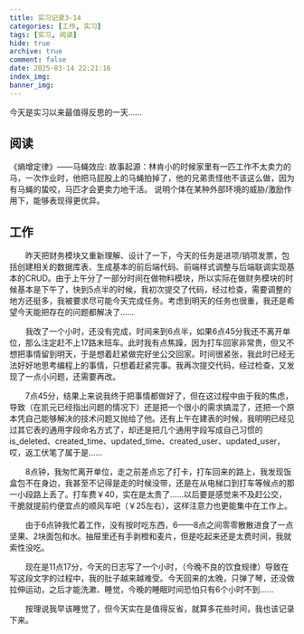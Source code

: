 ```yaml
---
title: 实习记录3-14
categories: [工作, 实习]
tags: [实习, 阅读]
hide: true
archive: true
comment: false
date: 2025-03-14 22:21:16
index_img:
banner_img:
---
```

今天是实习以来最值得反思的一天……
<!-- more -->

## 阅读
《熵增定律》——马蝇效应:
故事起源：林肯小的时候家里有一匹工作不太卖力的马，一次作业时，他把马屁股上的马蝇拍掉了，他的兄弟责怪他不该这么做，因为有马蝇的蛰咬，马匹才会更卖力地干活。
说明个体在某种外部环境的威胁/激励作用下，能够表现得更优异。

## 工作
&emsp;&emsp;昨天把财务模块又重新理解、设计了一下，今天的任务是进项/销项发票，包括创建相关的数据库表、生成基本的前后端代码、前端样式调整与后端联调实现基本的CRUD。由于上午分了一部分时间在做物料模块，所以实际在做财务模块的时候基本是下午了，快到5点半的时候，我初次提交了代码，经过检查，需要调整的地方还挺多，我被要求尽可能今天完成任务。考虑到明天的任务也很重，我还是希望今天能把存在的问题都解决了……

&emsp;&emsp;我改了一个小时，还没有完成，时间来到6点半，如果6点45分我还不离开单位，那么注定赶不上17路末班车。此时我有点焦躁，因为打车回家非常贵，但又不想把事情留到明天，于是想着赶紧做完好坐公交回家。时间很紧张，我此时已经无法好好地思考编程上的事情，只想着赶紧完事。我再次提交代码，经过检查，又发现了一点小问题，还需要再改。

&emsp;&emsp;7点45分，结果上来说我终于把事情都做好了，但在这过程中由于我的焦虑，导致（在凯元已经指出问题的情况下）还是把一个很小的需求搞混了，还把一个原本凭自己能够解决的技术问题又抛给了他。还有上午在建表的时候，我明明已经见过其它表的通用字段命名方式了，却还是把几个通用字段写成自己习惯的is_deleted、created_time、updated_time、created_user、updated_user，哎，返工伏笔了属于是……

&emsp;&emsp;8点钟，我匆忙离开单位，走之前差点忘了打卡，打车回来的路上，我发现饭盒包不在身边，我甚至不记得是走的时候没带，还是在从电梯口到打车等候点的那一小段路上丢了。打车费￥40，实在是太贵了……以后要是感觉来不及赶公交，干脆就提前约便宜点的顺风车吧（￥25左右），这样注意力也更能集中在工作上。

&emsp;&emsp;由于6点钟我忙着工作，没有按时吃东西，6——8点之间零零散散进食了一点坚果、2块面包和水。抽屉里还有手剥橙和麦片，但是吃起来还是太费时间，我就索性没吃。

&emsp;&emsp;现在是11点17分，今天的日志写了一个小时，（今晚不良的饮食规律）导致在写这段文字的过程中，我的肚子越来越难受。今天回来的太晚，只弹了琴，还没做拉伸运动，之后才能洗漱、睡觉，今晚的睡眠时间恐怕只有6个小时不到……

&emsp;&emsp;按理说我早该睡觉了，但今天实在是值得反省，就算多花些时间，我也该记录下来。
